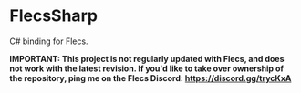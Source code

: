 # FlecsSharp
C# binding for Flecs.

**IMPORTANT: This project is not regularly updated with Flecs, and does not work with the latest revision. If you'd like to take over ownership of the repository, ping me on the Flecs Discord: https://discord.gg/trycKxA**
